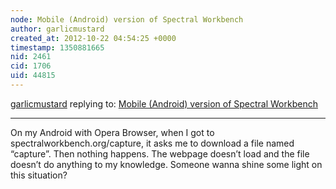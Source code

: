 ```yaml
---
node: Mobile (Android) version of Spectral Workbench
author: garlicmustard
created_at: 2012-10-22 04:54:25 +0000
timestamp: 1350881665
nid: 2461
cid: 1706
uid: 44815
---
```




[garlicmustard](../profile/garlicmustard) replying to: [Mobile (Android) version of Spectral Workbench](../notes/warren/6-12-2012/mobile-android-version-spectral-workbench)

----
On my Android with Opera Browser, when I got to spectralworkbench.org/capture, it asks me to download a file named “capture”. Then nothing happens. The webpage doesn’t load and the file doesn’t do anything to my knowledge. Someone wanna shine some light on this situation?